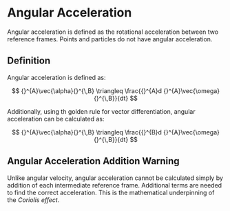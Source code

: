 # Angular Acceleration

Angular acceleration is defined as the rotational acceleration between two reference frames. Points and particles do not have angular acceleration.

## Definition

Angular acceleration is defined as:

$$
{}^{A}\vec{\alpha}{}^{\,B} \triangleq \frac{{}^{A}d {}^{A}\vec{\omega}{}^{\,B}}{dt}
$$

Additionally, using th golden rule for vector differentiation, angular acceleration can be calculated as:

$$
{}^{A}\vec{\alpha}{}^{\,B} \triangleq \frac{{}^{B}d {}^{A}\vec{\omega}{}^{\,B}}{dt}
$$

## Angular Acceleration Addition Warning

Unlike angular velocity, angular acceleration cannot be calculated simply by addition of each intermediate reference frame. Additional terms are needed to find the correct acceleration. This is the mathematical underpinning of the *Coriolis effect*.



